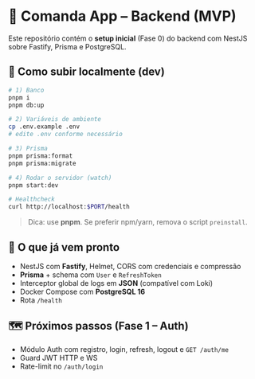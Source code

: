 # 🍻 Comanda App – Backend (MVP)

Este repositório contém o **setup inicial** (Fase 0) do backend com NestJS sobre Fastify, Prisma e PostgreSQL.

## 🚀 Como subir localmente (dev)

```bash
# 1) Banco
pnpm i
pnpm db:up

# 2) Variáveis de ambiente
cp .env.example .env
# edite .env conforme necessário

# 3) Prisma
pnpm prisma:format
pnpm prisma:migrate

# 4) Rodar o servidor (watch)
pnpm start:dev

# Healthcheck
curl http://localhost:$PORT/health
```

> Dica: use **pnpm**. Se preferir npm/yarn, remova o script `preinstall`.

## 🧱 O que já vem pronto
- NestJS com **Fastify**, Helmet, CORS com credenciais e compressão
- **Prisma** + schema com `User` e `RefreshToken`
- Interceptor global de logs em **JSON** (compatível com Loki)
- Docker Compose com **PostgreSQL 16**
- Rota `/health`

## 🗺️ Próximos passos (Fase 1 – Auth)
- Módulo Auth com registro, login, refresh, logout e `GET /auth/me`
- Guard JWT HTTP e WS
- Rate-limit no `/auth/login`
